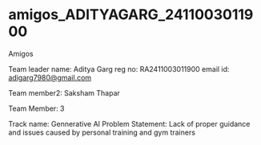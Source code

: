 # amigos_ADITYAGARG_2411003011900

Amigos

Team leader name: Aditya Garg
reg no: RA2411003011900
email id: adigarg7980@gmail.com

Team member2: Saksham Thapar 

Team Member: 3

Track name: Gennerative AI 
Problem Statement: Lack of proper guidance 
and issues caused by personal training and
gym trainers
